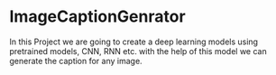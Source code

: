 # ImageCaptionGenrator
In this Project we are going to create a deep learning models using pretrained models, CNN, RNN etc. with the help of this model we can generate the caption for any image.
